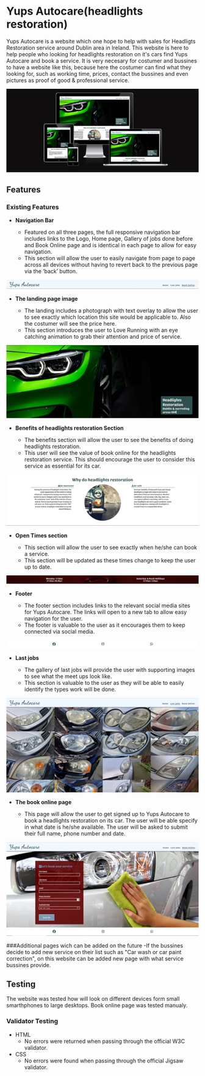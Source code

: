 # Yups Autocare(headlights restoration)

Yups Autocare is a website which one hope to help with sales for Headligts Restoration service around Dublin area in Ireland. This website is here to help people who looking for headlights restoration on it's cars find Yups Autocare and book a service. It is very necesary for costumer and bussines to have a website like this, because here the costumer can find what they looking for, such as working time, prices, contact the bussines and even pictures as proof of good & professional service.

![Header](https://github.com/Yups11/Project-nr1/blob/main/media/readme-image-1.png)

## Features

### Existing Features

- __Navigation Bar__

  - Featured on all three pages, the full responsive navigation bar includes links to the Logo, Home page, Gallery of jobs done before and Book Online page and is identical in each page to allow for easy navigation.
  - This section will allow the user to easily navigate from page to page across all devices without having to revert back to the previous page via the ‘back’ button.

![Navigation Bar](https://github.com/Yups11/Project-nr1/blob/main/media/readme-image-features-navbar.png)

- __The landing page image__

  - The landing includes a photograph with text overlay to allow the user to see exactly which location this site would be applicable to. Also the costumer will see the price here.
  - This section introduces the user to Love Running with an eye catching animation to grab their attention and price of service.

![Landing Page](https://github.com/Yups11/Project-nr1/blob/main/media/landing-page-image.png)

- __Benefits of headlights restoration Section__

  - The benefits section will allow the user to see the benefits of doing headlights restoration.
  - This user will see the value of book online for the headlights restoration service. This should encourage the user to consider this service as essential for its car.

![Benefits of headligts restoration](https://github.com/Yups11/Project-nr1/blob/main/media/benefits-image.png)

- __Open Times section__

  - This section will allow the user to see exactly when he/she can book a service. 
  - This section will be updated as these times change to keep the user up to date. 

![Open Times](https://github.com/Yups11/Project-nr1/blob/main/media/open-times-image.png)

- __Footer__ 

  - The footer section includes links to the relevant social media sites for Yups Autocare. The links will open to a new tab to allow easy navigation for the user. 
  - The footer is valuable to the user as it encourages them to keep connected via social media.

![Footer](https://github.com/Yups11/Project-nr1/blob/main/media/footer-image-readme.png)

- __Last jobs__

  - The gallery of last jobs will provide the user with supporting images to see what the meet ups look like. 
  - This section is valuable to the user as they will be able to easily identify the types work will be done.

![Last jobs](https://github.com/Yups11/Project-nr1/blob/main/media/last-jobs-image-readme.png)

- __The book online page__

  - This page will allow the user to get signed up to Yups Autocare to book a headlights restoration on its car. The user will be able specify in what date is he/she available. The user will be asked to submit their full name, phone number and date. 

![Sign Up](https://github.com/Yups11/Project-nr1/blob/main/media/book-online-image-readme.png)

###Additional pages wich can be added on the future
 -If the bussines decide to add new service on their list such as "Car wash or car paint correction", on this website can be added new page with what service bussines provide.

 ## Testing
  The website was tested how will look on different devices form small smarthphones to large desktops.
  Book online page was tested manualy.

  ### Validator Testing 

- HTML
  - No errors were returned when passing through the official W3C validator.
- CSS
  - No errors were found when passing through the official Jigsaw validator.
